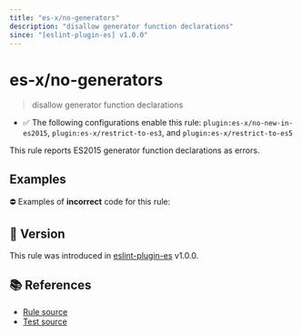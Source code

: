 ```yaml
---
title: "es-x/no-generators"
description: "disallow generator function declarations"
since: "[eslint-plugin-es] v1.0.0"
---
```


# es-x/no-generators
> disallow generator function declarations

- ✅ The following configurations enable this rule: `plugin:es-x/no-new-in-es2015`, `plugin:es-x/restrict-to-es3`, and `plugin:es-x/restrict-to-es5`

This rule reports ES2015 generator function declarations as errors.

## Examples

⛔ Examples of **incorrect** code for this rule:

<eslint-playground type="bad" code="/*eslint es-x/no-generators: error */
function* f1() {}
const f2 = function*() {}
const obj = {
    *f3() {}
}
class A {
    *f4() {}
}
" />

## 🚀 Version

This rule was introduced in [eslint-plugin-es] v1.0.0.

[eslint-plugin-es]: https://github.com/mysticatea/eslint-plugin-es

## 📚 References

- [Rule source](https://github.com/ota-meshi/eslint-plugin-es-x/blob/master/lib/rules/no-generators.js)
- [Test source](https://github.com/ota-meshi/eslint-plugin-es-x/blob/master/tests/lib/rules/no-generators.js)
